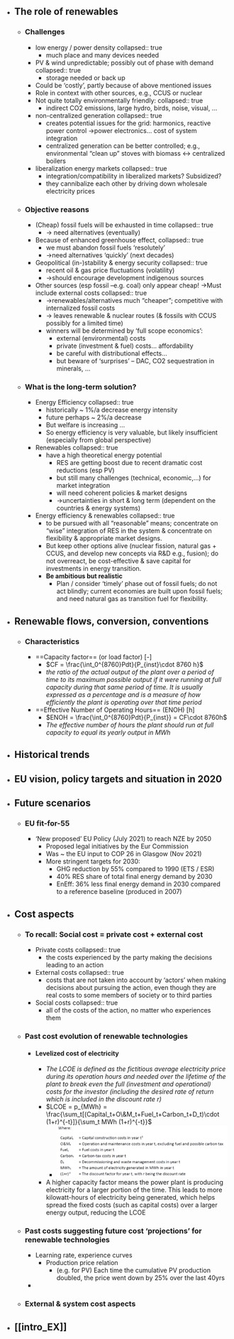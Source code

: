 - ## The role of renewables
	- ### Challenges
		- low energy / power density
		  collapsed:: true
			- much place and many devices needed
		- PV & wind unpredictable; possibly out of phase with demand
		  collapsed:: true
			- storage needed or back up
		- Could be ‘costly’, partly because of above mentioned issues
		- Role in context with other sources, e.g., CCUS or nuclear
		- Not quite totally environmentally friendly:
		  collapsed:: true
			- indirect CO2 emissions, large hydro, birds, noise, visual, ...
		- non-centralized generation
		  collapsed:: true
			- creates potential issues for the grid: harmonics, reactive power control ->power electronics... cost of system integration
			- centralized generation can be better controlled; e.g., environmental “clean up”
			  stoves with biomass ↔ centralized boilers
		- liberalization energy markets
		  collapsed:: true
			- integration/compatibility in liberalized markets? Subsidized?
			- they cannibalize each other by driving down wholesale electricity prices
	- ### Objective reasons
		- (Cheap) fossil fuels will be exhausted in time
		  collapsed:: true
			- -> need alternatives (eventually)
		- Because of enhanced greenhouse effect,
		  collapsed:: true
			- we must abandon fossil fuels ‘resolutely’
			- ->need alternatives ‘quickly’ (next decades)
		- Geopolitical (in-)stability & energy security
		  collapsed:: true
			- recent oil & gas price fluctuations (volatility)
			- ->should encourage development indigenous sources
		- Other sources (esp fossil –e.g. coal) only appear cheap! ->Must include external costs
		  collapsed:: true
			- ->renewables/alternatives much “cheaper”; competitive with internalized fossil costs
			- -> leaves renewable & nuclear routes (& fossils with CCUS possibly for a limited time)
			- winners will be determined by ‘full scope economics’:
				- external (environmental) costs
				- private (investment & fuel) costs... affordability
				- be careful with distributional effects...
				- but beware of ‘surprises’ – DAC, CO2 sequestration in minerals, ...
	- ### What is the long-term solution?
		- Energy Efficiency
		  collapsed:: true
			- historically ~ 1%/a decrease energy intensity
			- future perhaps ~ 2%/a decrease
			- But welfare is increasing ...
			- So energy efficiency is very valuable, but likely insufficient (especially from global perspective)
		- Renewables
		  collapsed:: true
			- have a high theoretical energy potential
				- RES are getting boost due to recent dramatic cost reductions (esp PV)
				- but still many challenges (technical, economic,...) for market integration
				- will need coherent policies & market designs
				- ->uncertainties in short & long term (dependent on the countries & energy systems)
		- Energy efficiency & renewables
		  collapsed:: true
			- to be pursued with all “reasonable” means; concentrate on “wise” integration of RES in the system & concentrate on flexibility & appropriate market designs.
			- But keep other options alive (nuclear fission, natural gas + CCUS, and develop new concepts via R&D e.g., fusion); do not overreact, be cost-effective & save capital for investments in energy transition.
			- **Be ambitious but realistic**
				- Plan / consider ‘timely’ phase out of fossil fuels; do not act blindly; current economies are built upon fossil fuels; and need natural gas as transition fuel for flexibility.
- ## Renewable flows, conversion, conventions
	- ### Characteristics
		- ==Capacity factor== (or load factor) [-]
			- $CF = \frac{\int_0^{8760}Pdt}{P_{inst}\cdot 8760 h}$
			- *the ratio of the actual output of the plant over a period of time to its maximum possible output if it were running at full capacity during that same period of time. It is usually expressed as a percentage and is a measure of how efficiently the plant is operating over that time period*
		- ==Effective Number of Operating Hours== (ENOH) [h]
			- $ENOH = \frac{\int_0^{8760}Pdt}{P_{inst}} = CF\cdot 8760h$
			- *The effective number of hours the plant should run at full capacity to equal its yearly output in MWh*
- ## Historical trends
- ## EU vision, policy targets and situation in 2020
- ## Future scenarios
	- ### EU fit-for-55
		- ‘New proposed’ EU Policy (July 2021) to reach NZE by 2050
			- Proposed legal initiatives by the Eur Commission
			- Was ~ the EU input to COP 26 in Glasgow (Nov 2021)
			- More stringent targets for 2030:
				- GHG reduction by 55% compared to 1990 (ETS / ESR)
				- 40% RES share of total final energy demand by 2030
				- EnEff: 36% less final energy demand in 2030 compared to a reference baseline (produced in 2007)
- ## Cost aspects
	- ### To recall: Social cost = private cost + external cost
		- Private costs
		  collapsed:: true
			- the costs experienced by the party making the decisions leading to an action
		- External costs
		  collapsed:: true
			- costs that are not taken into account by ‘actors’ when making decisions about pursuing the action, even though they are real costs to some members of society or to third parties
		- Social costs
		  collapsed:: true
			- all of the costs of the action, no matter who experiences them
	- ### Past cost evolution of renewable technologies
		- #### Levelized cost of electricity
			- *The LCOE is defined as the fictitious average electricity price during its operation hours and needed over the lifetime of the plant to break even the full (investment and operational) costs for the investor (including the desired rate of return which is included in the discount rate r)*
			- $LCOE = p_{MWh} = \frac{\sum_t[(Capital_t+O\&M_t+Fuel_t+Carbon_t+D_t)\cdot (1+r)^{-t}]}{\sum_t MWh (1+r)^{-t}}$
				- ![image.png](../assets/image_1685043324920_0.png)
			- A higher capacity factor means the power plant is producing electricity for a larger portion of the time. This leads to more kilowatt-hours of electricity being generated, which helps spread the fixed costs (such as capital costs) over a larger energy output, reducing the LCOE
	- ### Past costs suggesting future cost ‘projections’ for renewable technologies
		- Learning rate, experience curves
			- Production price relation
				- (e.g. for PV) Each time the cumulative PV production doubled, the price went down by 25% over the last 40yrs
		-
	- ### External & system cost aspects
- ## [[intro_EX]]